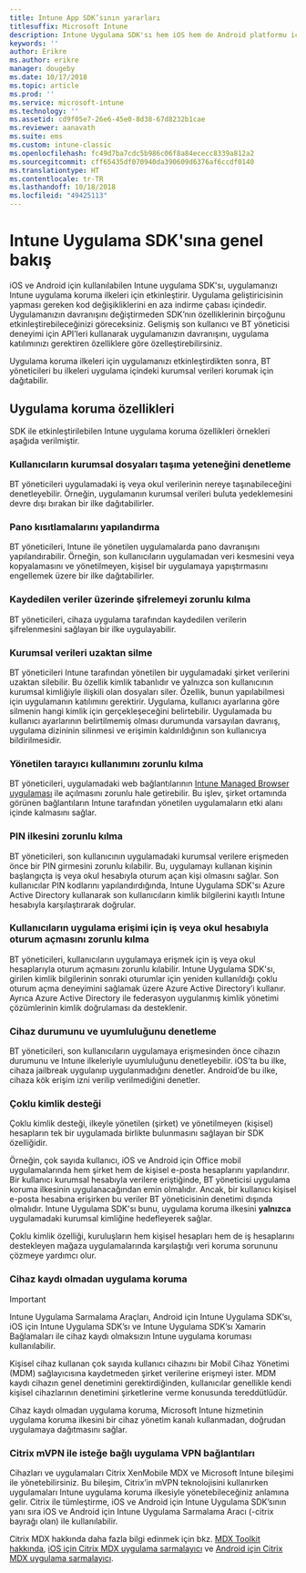 ```yaml
---
title: Intune App SDK’sının yararları
titlesuffix: Microsoft Intune
description: Intune Uygulama SDK'sı hem iOS hem de Android platformu için kullanılabilir ve Microsoft Intune ile mobil uygulama yönetim özelliklerini etkinleştirir.
keywords: ''
author: Erikre
ms.author: erikre
manager: dougeby
ms.date: 10/17/2018
ms.topic: article
ms.prod: ''
ms.service: microsoft-intune
ms.technology: ''
ms.assetid: cd9f05e7-26e6-45e0-8d38-67d8232b1cae
ms.reviewer: aanavath
ms.suite: ems
ms.custom: intune-classic
ms.openlocfilehash: fc49d7ba7cdc5b986c06f8a84ececc8339a812a2
ms.sourcegitcommit: cff65435df070940da390609d6376af6ccdf0140
ms.translationtype: HT
ms.contentlocale: tr-TR
ms.lasthandoff: 10/18/2018
ms.locfileid: "49425113"
---
```

# <a name="intune-app-sdk-overview"></a>Intune Uygulama SDK'sına genel bakış
iOS ve Android için kullanılabilen Intune uygulama SDK'sı, uygulamanızı Intune uygulama koruma ilkeleri için etkinleştirir. Uygulama geliştiricisinin yapması gereken kod değişikliklerini en aza indirme çabası içindedir. Uygulamanızın davranışını değiştirmeden SDK’nın özelliklerinin birçoğunu etkinleştirebileceğinizi göreceksiniz. Gelişmiş son kullanıcı ve BT yöneticisi deneyimi için API’leri kullanarak uygulamanızın davranışını, uygulama katılımınızı gerektiren özelliklere göre özelleştirebilirsiniz.

Uygulama koruma ilkeleri için uygulamanızı etkinleştirdikten sonra, BT yöneticileri bu ilkeleri uygulama içindeki kurumsal verileri korumak için dağıtabilir.

## <a name="app-protection-features"></a>Uygulama koruma özellikleri

SDK ile etkinleştirilebilen Intune uygulama koruma özellikleri örnekleri aşağıda verilmiştir.

### <a name="control-users-ability-to-move-corporate-files"></a>Kullanıcıların kurumsal dosyaları taşıma yeteneğini denetleme
BT yöneticileri uygulamadaki iş veya okul verilerinin nereye taşınabileceğini denetleyebilir. Örneğin, uygulamanın kurumsal verileri buluta yedeklemesini devre dışı bırakan bir ilke dağıtabilirler.

### <a name="configure-clipboard-restrictions"></a>Pano kısıtlamalarını yapılandırma
BT yöneticileri, Intune ile yönetilen uygulamalarda pano davranışını yapılandırabilir. Örneğin, son kullanıcıların uygulamadan veri kesmesini veya kopyalamasını ve yönetilmeyen, kişisel bir uygulamaya yapıştırmasını engellemek üzere bir ilke dağıtabilirler.

### <a name="enforce-encryption-on-saved-data"></a>Kaydedilen veriler üzerinde şifrelemeyi zorunlu kılma
BT yöneticileri, cihaza uygulama tarafından kaydedilen verilerin şifrelenmesini sağlayan bir ilke uygulayabilir.

### <a name="remotely-wipe-corporate-data"></a>Kurumsal verileri uzaktan silme
BT yöneticileri Intune tarafından yönetilen bir uygulamadaki şirket verilerini uzaktan silebilir. Bu özellik kimlik tabanlıdır ve yalnızca son kullanıcının kurumsal kimliğiyle ilişkili olan dosyaları siler. Özellik, bunun yapılabilmesi için uygulamanın katılımını gerektirir. Uygulama, kullanıcı ayarlarına göre silmenin hangi kimlik için gerçekleşeceğini belirtebilir. Uygulamada bu kullanıcı ayarlarının belirtilmemiş olması durumunda varsayılan davranış, uygulama dizininin silinmesi ve erişimin kaldırıldığının son kullanıcıya bildirilmesidir.

### <a name="enforce-the-use-of-a-managed-browser"></a>Yönetilen tarayıcı kullanımını zorunlu kılma
BT yöneticileri, uygulamadaki web bağlantılarının [Intune Managed Browser uygulaması](app-configuration-managed-browser.md) ile açılmasını zorunlu hale getirebilir. Bu işlev, şirket ortamında görünen bağlantıların Intune tarafından yönetilen uygulamaların etki alanı içinde kalmasını sağlar.

### <a name="enforce-a-pin-policy"></a>PIN ilkesini zorunlu kılma
BT yöneticileri, son kullanıcının uygulamadaki kurumsal verilere erişmeden önce bir PIN girmesini zorunlu kılabilir. Bu, uygulamayı kullanan kişinin başlangıçta iş veya okul hesabıyla oturum açan kişi olmasını sağlar. Son kullanıcılar PIN kodlarını yapılandırdığında, Intune Uygulama SDK'sı Azure Active Directory kullanarak son kullanıcıların kimlik bilgilerini kayıtlı Intune hesabıyla karşılaştırarak doğrular.

### <a name="require-users-to-sign-in-with-work-or-school-account-for-app-access"></a>Kullanıcıların uygulama erişimi için iş veya okul hesabıyla oturum açmasını zorunlu kılma
BT yöneticileri, kullanıcıların uygulamaya erişmek için iş veya okul hesaplarıyla oturum açmasını zorunlu kılabilir. Intune Uygulama SDK'sı, girilen kimlik bilgilerinin sonraki oturumlar için yeniden kullanıldığı çoklu oturum açma deneyimini sağlamak üzere Azure Active Directory’i kullanır. Ayrıca Azure Active Directory ile federasyon uygulanmış kimlik yönetimi çözümlerinin kimlik doğrulaması da desteklenir.

### <a name="check-device-health-and-compliance"></a>Cihaz durumunu ve uyumluluğunu denetleme
BT yöneticileri, son kullanıcıların uygulamaya erişmesinden önce cihazın durumunu ve Intune ilkeleriyle uyumluluğunu denetleyebilir. iOS’ta bu ilke, cihaza jailbreak uygulanıp uygulanmadığını denetler. Android’de bu ilke, cihaza kök erişim izni verilip verilmediğini denetler.

### <a name="multi-identity-support"></a>Çoklu kimlik desteği
Çoklu kimlik desteği, ilkeyle yönetilen (şirket) ve yönetilmeyen (kişisel) hesapların tek bir uygulamada birlikte bulunmasını sağlayan bir SDK özelliğidir.

Örneğin, çok sayıda kullanıcı, iOS ve Android için Office mobil uygulamalarında hem şirket hem de kişisel e-posta hesaplarını yapılandırır. Bir kullanıcı kurumsal hesabıyla verilere eriştiğinde, BT yöneticisi uygulama koruma ilkesinin uygulanacağından emin olmalıdır. Ancak, bir kullanıcı kişisel e-posta hesabına erişirken bu veriler BT yöneticisinin denetimi dışında olmalıdır. Intune Uygulama SDK'sı bunu, uygulama koruma ilkesini **yalnızca** uygulamadaki kurumsal kimliğine hedefleyerek sağlar.

Çoklu kimlik özelliği, kuruluşların hem kişisel hesapları hem de iş hesaplarını destekleyen mağaza uygulamalarında karşılaştığı veri koruma sorununu çözmeye yardımcı olur.
 
### <a name="app-protection-without-device-enrollment"></a>Cihaz kaydı olmadan uygulama koruma

>[!IMPORTANT]
>Intune Uygulama Sarmalama Araçları, Android için Intune Uygulama SDK’sı, iOS için Intune Uygulama SDK’sı ve Intune Uygulama SDK’sı Xamarin Bağlamaları ile cihaz kaydı olmaksızın Intune uygulama koruması kullanılabilir.

Kişisel cihaz kullanan çok sayıda kullanıcı cihazını bir Mobil Cihaz Yönetimi (MDM) sağlayıcısına kaydetmeden şirket verilerine erişmeyi ister. MDM kaydı cihazın genel denetimini gerektirdiğinden, kullanıcılar genellikle kendi kişisel cihazlarının denetimini şirketlerine verme konusunda tereddütlüdür.

Cihaz kaydı olmadan uygulama koruma, Microsoft Intune hizmetinin uygulama koruma ilkesini bir cihaz yönetim kanalı kullanmadan, doğrudan uygulamaya dağıtmasını sağlar.

### <a name="on-demand-application-vpn-connections-with-citrix-mvpn"></a>Citrix mVPN ile isteğe bağlı uygulama VPN bağlantıları 
Cihazları ve uygulamaları Citrix XenMobile MDX ve Microsoft Intune bileşimi ile yönetebilirsiniz. Bu bileşim, Citrix’in mVPN teknolojisini kullanırken uygulamaları Intune uygulama koruma ilkesiyle yönetebileceğiniz anlamına gelir. Citrix ile tümleştirme, iOS ve Android için Intune Uygulama SDK’sının yanı sıra iOS ve Android için Intune Uygulama Sarmalama Aracı (-citrix bayrağı olan) ile kullanılabilir.
 
Citrix MDX hakkında daha fazla bilgi edinmek için bkz. [MDX Toolkit hakkında](http://docs.citrix.com/en-us/mdx-toolkit/10/about-mdx-toolkit.html), [iOS için Citrix MDX uygulama sarmalayıcı](https://docs.citrix.com/en-us/mdx-toolkit/10/xmob-mdx-kit-app-wrap-ios.html) ve [Android için Citrix MDX uygulama sarmalayıcı](https://docs.citrix.com/en-us/mdx-toolkit/10/xmob-mdx-kit-app-wrap-android.html).
